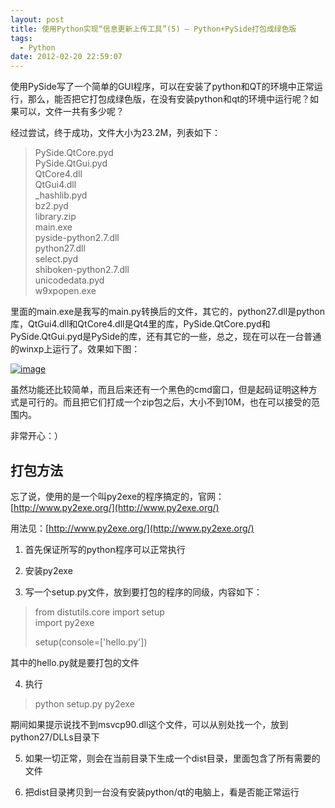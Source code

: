 ```yaml
---
layout: post
title: 使用Python实现“信息更新上传工具”(5) — Python+PySide打包成绿色版
tags:
  - Python
date: 2012-02-20 22:59:07
---
```


使用PySide写了一个简单的GUI程序，可以在安装了python和QT的环境中正常运行，那么，能否把它打包成绿色版，在没有安装python和qt的环境中运行呢？如果可以，文件一共有多少呢？

经过尝试，终于成功，文件大小为23.2M，列表如下：

> PySide.QtCore.pyd      
> PySide.QtGui.pyd       
> QtCore4.dll       
> QtGui4.dll       
> _hashlib.pyd       
> bz2.pyd       
> library.zip       
> main.exe       
> pyside-python2.7.dll       
> python27.dll       
> select.pyd       
> shiboken-python2.7.dll       
> unicodedata.pyd       
> w9xpopen.exe

里面的main.exe是我写的main.py转换后的文件，其它的，python27.dll是python库，QtGui4.dll和QtCore4.dll是Qt4里的库，PySide.QtCore.pyd和PySide.QtGui.pyd是PySide的库，还有其它的一些，总之，现在可以在一台普通的winxp上运行了。效果如下图：

[![image](http://freewind.me/wp-content/uploads/2012/02/image_thumb12.png "image")](http://freewind.me/wp-content/uploads/2012/02/image12.png)

虽然功能还比较简单，而且后来还有一个黑色的cmd窗口，但是起码证明这种方式是可行的。而且把它们打成一个zip包之后，大小不到10M，也在可以接受的范围内。

非常开心：）

## 打包方法

忘了说，使用的是一个叫py2exe的程序搞定的，官网：[http://www.py2exe.org/](http://www.py2exe.org/)

用法见：[http://www.py2exe.org/](http://www.py2exe.org/)

1. 首先保证所写的python程序可以正常执行

2. 安装py2exe

3. 写一个setup.py文件，放到要打包的程序的同级，内容如下：

> from distutils.core import setup      
> import py2exe
> 
> setup(console=['hello.py'])

其中的hello.py就是要打包的文件

4. 执行

> <font style="background-color: #ffffff">python setup.py py2exe</font>

期间如果提示说找不到msvcp90.dll这个文件，可以从别处找一个，放到python27/DLLs目录下

5. 如果一切正常，则会在当前目录下生成一个dist目录，里面包含了所有需要的文件

6. 把dist目录拷贝到一台没有安装python/qt的电脑上，看是否能正常运行
